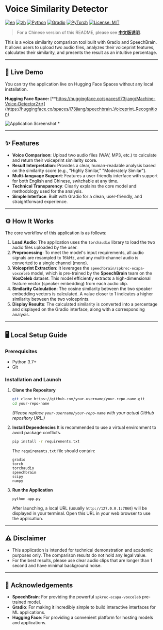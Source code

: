 # Voice Similarity Detector

[![en](https://img.shields.io/badge/language-English-orange.svg)](README.md)
[![zh](https://img.shields.io/badge/language-中文-blue.svg)](README.zh.md)
[![Python](https://img.shields.io/badge/Python-3.7+-blue.svg)](https://www.python.org/)
[![Gradio](https://img.shields.io/badge/Gradio-4.x-orange)](https://www.gradio.app/)
[![PyTorch](https://img.shields.io/badge/PyTorch-2.x-red)](https://pytorch.org/)
[![License: MIT](https://img.shields.io/badge/License-MIT-yellow.svg)](https://opensource.org/licenses/MIT)

> For a Chinese version of this README, please see [**中文版说明**](README.zh.md).

This is a voice similarity comparison tool built with Gradio and SpeechBrain. It allows users to upload two audio files, analyzes their voiceprint features, calculates their similarity, and presents the result as an intuitive percentage.

---

## 🚀 Live Demo

You can try the application live on Hugging Face Spaces without any local installation.

**Hugging Face Space:** [**https://huggingface.co/spaces/l73jiang/Machine-Voice-Detector2**](https://huggingface.co/spaces/l73jiang/speechbrain_Voiceprint_Recognition)

![Application Screenshot](<img width="1920" height="1078" alt="Snipaste_2025-08-12_00-39-32" src="https://github.com/user-attachments/assets/cf55bb34-7e2b-4149-b956-da1baa2c475b" />)
*<p align="center">

---

## ✨ Features

*   **Voice Comparison**: Upload two audio files (WAV, MP3, etc.) to calculate and return their voiceprint similarity score.
*   **Result Interpretation**: Provides a clear, human-readable analysis based on the similarity score (e.g., "Highly Similar," "Moderately Similar").
*   **Multi-language Support**: Features a user-friendly interface with support for both English and Chinese, switchable at any time.
*   **Technical Transparency**: Clearly explains the core model and methodology used for the analysis.
*   **Simple Interface**: Built with Gradio for a clean, user-friendly, and straightforward experience.

---

## ⚙️ How It Works

The core workflow of this application is as follows:

1.  **Load Audio**: The application uses the `torchaudio` library to load the two audio files uploaded by the user.
2.  **Preprocessing**: To meet the model's input requirements, all audio signals are resampled to 16kHz, and any multi-channel audio is converted to a single channel (mono).
3.  **Voiceprint Extraction**: It leverages the `speechbrain/spkrec-ecapa-voxceleb` model, which is pre-trained by the **SpeechBrain** team on the **VoxCeleb** dataset. This model efficiently extracts a high-dimensional feature vector (speaker embedding) from each audio clip.
4.  **Similarity Calculation**: The cosine similarity between the two speaker embedding vectors is calculated. A value closer to 1 indicates a higher similarity between the two voiceprints.
5.  **Display Results**: The calculated similarity is converted into a percentage and displayed on the Gradio interface, along with a corresponding analysis.

---

## 🖥️ Local Setup Guide

### Prerequisites

*   Python 3.7+
*   Git

### Installation and Launch

1.  **Clone the Repository**
    ```bash
    git clone https://github.com/your-username/your-repo-name.git
    cd your-repo-name
    ```
    *(Please replace `your-username/your-repo-name` with your actual GitHub repository URL.)*

2.  **Install Dependencies**
    It is recommended to use a virtual environment to avoid package conflicts.
    ```bash
    pip install -r requirements.txt
    ```
    The `requirements.txt` file should contain:
    ```text
    gradio
    torch
    torchaudio
    speechbrain
    scipy
    numpy
    ```

3.  **Run the Application**
    ```bash
    python app.py
    ```
    After launching, a local URL (usually `http://127.0.0.1:7860`) will be displayed in your terminal. Open this URL in your web browser to use the application.

---

## ⚠️ Disclaimer

*   This application is intended for technical demonstration and academic purposes only. The comparison results do not hold any legal value.
*   For the best results, please use clear audio clips that are longer than 1 second and have minimal background noise.

---

## 🙏 Acknowledgements

*   **SpeechBrain**: For providing the powerful `spkrec-ecapa-voxceleb` pre-trained model.
*   **Gradio**: For making it incredibly simple to build interactive interfaces for ML applications.
*   **Hugging Face**: For providing a convenient platform for hosting models and applications.
